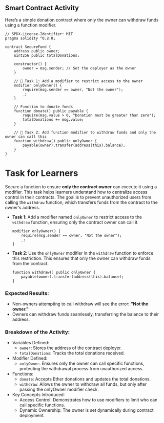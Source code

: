## Smart Contract Activity

Here’s a simple donation contract where only the owner can withdraw funds using a function modifier.

```solidity
// SPDX-License-Identifier: MIT
pragma solidity ^0.8.0;

contract SecureFund {
    address public owner;
    uint256 public totalDonations;

    constructor() {
        owner = msg.sender; // Set the deployer as the owner
    }

    // 🚩 Task 1: Add a modifier to restrict access to the owner
    modifier onlyOwner() {
        require(msg.sender == owner, "Not the owner");
        _;
    }

    // Function to donate funds
    function donate() public payable {
        require(msg.value > 0, "Donation must be greater than zero");
        totalDonations += msg.value;
    }

    // 🚩 Task 2: Add function modifier to withdraw funds and only the owner can call this
    function withdraw() public onlyOwner {
        payable(owner).transfer(address(this).balance);
    }
}
```

# Task for Learners

Secure a function to ensure **only the contract owner** can execute it using a modifier. This task helps learners understand how to centralize access control in their contracts. The goal is to prevent unauthorized users from calling the `withdraw` function, which transfers funds from the contract to the owner's address.

- **Task 1**: Add a modifier named `onlyOwner` to restrict access to the `withdraw` function, ensuring only the contract owner can call it.

  ```solidity
  modifier onlyOwner() {
      require(msg.sender == owner, "Not the owner");
      _;
  }
  ```

- **Task 2**: Use the `onlyOwner` modifier in the `withdraw` function to enforce this restriction. This ensures that only the owner can withdraw funds from the contract.

  ```solidity
  function withdraw() public onlyOwner {
      payable(owner).transfer(address(this).balance);
  }
  ```

### Expected Results:

- Non-owners attempting to call withdraw will see the error: **"Not the owner."**
- Owners can withdraw funds seamlessly, transferring the balance to their address.

### Breakdown of the Activity:

- Variables Defined:
  - `owner`: Stores the address of the contract deployer.
  - `totalDonations`: Tracks the total donations received.
- Modifier Defined:
  - `onlyOwner`: Ensures only the owner can call specific functions, protecting the withdrawal process from unauthorized access.
- Functions:
  - `donate`: Accepts Ether donations and updates the total donations.
  - `withdraw`: Allows the owner to withdraw all funds, but only after passing the onlyOwner modifier check.
- Key Concepts Introduced:
  - Access Control: Demonstrates how to use modifiers to limit who can call specific functions.
  - Dynamic Ownership: The owner is set dynamically during contract deployment.
